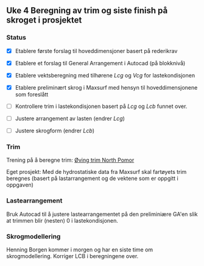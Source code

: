 
## Uke 4 Beregning av trim og siste finish på skroget i prosjektet 


### Status

- [x] Etablere første forslag til hoveddimensjoner basert på rederikrav 
- [x] Etablere et forslag til General Arrangement i Autocad (på blokknivå)
- [x] Etablere vektsberegning med tilhørene $Lcg$ og $Vcg$ for lastekondisjonen
- [x] Etablere preliminært skrog i Maxsurf med hensyn til hoveddimensjonene som foreslått
- [ ] Kontrollere trim i lastekondisjonen basert på $Lcg$ og $Lcb$ funnet over. 
- [ ] Justere arrangement av lasten (endrer $Lcg$)
- [ ] Justere skrogform (endrer $Lcb$)


### Trim

Trening på å beregne trim: 
 <a href="https://cdn.jsdelivr.net/gh/skipsing/skipsdesign2/trim/trim-north-pomor.ipynb" download>Øving trim North Pomor</a>

Eget prosjekt: 
Med de hydrostatiske data fra Maxsurf skal fartøyets trim beregnes (basert på lastarrangement og de vektene som er oppgitt i oppgaven)

### Lastearrangement

Bruk Autocad til å justere lastearrangementet på den preliminiære GA'en slik at trimmen blir (nesten) 0 i lastekondisjonen. 


### Skrogmodellering 

Henning Borgen kommer i morgen og har en siste time om skrogmodellering. Korriger LCB i beregningene over. 



